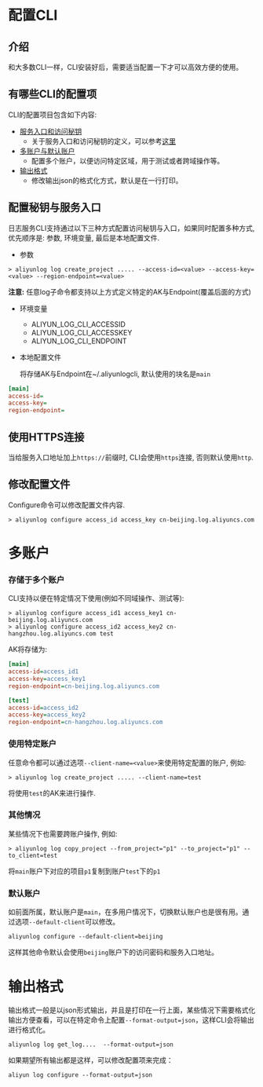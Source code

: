 # 配置CLI

## 介绍
和大多数CLI一样，CLI安装好后，需要适当配置一下才可以高效方便的使用。

## 有哪些CLI的配置项

CLI的配置项目包含如下内容:

- [服务入口和访问秘钥](#配置秘钥与服务入口)
    - 关于服务入口和访问秘钥的定义，可以参考[这里](https://help.aliyun.com/document_detail/29064.html)
- [多账户与默认账户](#多账户)
    - 配置多个账户，以便访问特定区域，用于测试或者跨域操作等。
- [输出格式](#输出格式)
    - 修改输出json的格式化方式，默认是在一行打印。


<h2 id="配置秘钥与服务入口">配置秘钥与服务入口</h2>

日志服务CLI支持通过以下三种方式配置访问秘钥与入口，如果同时配置多种方式, 优先顺序是: 参数, 环境变量, 最后是本地配置文件. 

- 参数

```shell
> aliyunlog log create_project ..... --access-id=<value> --access-key=<value> --region-endpoint=<value>
```

  **注意:** 任意log子命令都支持以上方式定义特定的AK与Endpoint(覆盖后面的方式)


- 环境变量

  - ALIYUN_LOG_CLI_ACCESSID
  - ALIYUN_LOG_CLI_ACCESSKEY
  - ALIYUN_LOG_CLI_ENDPOINT

- 本地配置文件

  将存储AK与Endpoint在~/.aliyunlogcli, 默认使用的块名是`main`

```ini
[main]
access-id=
access-key=
region-endpoint=
```

<h2 id="使用HTTPS连接">使用HTTPS连接</h2>

当给服务入口地址加上`https://`前缀时, CLI会使用`https`连接, 否则默认使用`http`. 


<h2 id="修改配置文件">修改配置文件</h2>

Configure命令可以修改配置文件内容.

```shell
> aliyunlog configure access_id access_key cn-beijing.log.aliyuncs.com
```

<h1 id="多账户">多账户</h1>

### 存储于多个账户

CLI支持以便在特定情况下使用(例如不同域操作、测试等):

```shell
> aliyunlog configure access_id1 access_key1 cn-beijing.log.aliyuncs.com
> aliyunlog configure access_id2 access_key2 cn-hangzhou.log.aliyuncs.com test
```

  AK将存储为:

```ini
[main]
access-id=access_id1
access-key=access_key1
region-endpoint=cn-beijing.log.aliyuncs.com

[test]
access-id=access_id2
access-key=access_key2
region-endpoint=cn-hangzhou.log.aliyuncs.com
```

### 使用特定账户

任意命令都可以通过选项`--client-name=<value>`来使用特定配置的账户, 例如:

```shell
> aliyunlog log create_project ..... --client-name=test
```

将使用`test`的AK来进行操作.

### 其他情况

某些情况下也需要跨账户操作, 例如:

```shell
> aliyunlog log copy_project --from_project="p1" --to_project="p1" --to_client=test
```

将`main`账户下对应的项目`p1`复制到账户`test`下的`p1`

### 默认账户

如前面所属，默认账户是`main`，在多用户情况下，切换默认账户也是很有用。通过选项`--default-client`可以修改。

```shell
aliyunlog configure --default-client=beijing
```

这样其他命令默认会使用`beijing`账户下的访问密码和服务入口地址。

<h1 id="输出格式">输出格式</h1>

输出格式一般是以json形式输出，并且是打印在一行上面，某些情况下需要格式化输出方便查看，可以在特定命令上配置`--format-output=json`，这样CLI会将输出进行格式化。
```shell
aliyunlog log get_log....  --format-output=json
```

如果期望所有输出都是这样，可以修改配置项来完成：

```shell
aliyun log configure --format-output=json
```
